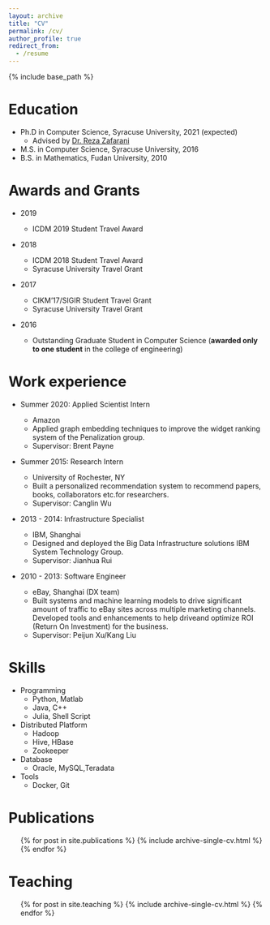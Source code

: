 ```yaml
---
layout: archive
title: "CV"
permalink: /cv/
author_profile: true
redirect_from:
  - /resume
---
```


{% include base_path %}

Education
======
* Ph.D in Computer Science, Syracuse University, 2021 (expected)
  * Advised by [Dr. Reza Zafarani](http://ecs.syr.edu/faculty/reza/)
* M.S. in Computer Science, Syracuse University, 2016
* B.S. in Mathematics, Fudan University, 2010

Awards and Grants
======
* 2019 
  * ICDM 2019 Student Travel Award

* 2018 
  * ICDM 2018 Student Travel Award
  * Syracuse University Travel Grant
  
* 2017
  * CIKM’17/SIGIR Student Travel Grant
  * Syracuse University Travel Grant
  
* 2016
  * Outstanding Graduate Student in Computer Science (**awarded only to one student** in the college of engineering)


Work experience
======
* Summer 2020: Applied Scientist Intern
  * Amazon
  * Applied graph embedding techniques to improve the widget ranking system of the Penalization group.
  * Supervisor: Brent Payne 

* Summer 2015: Research Intern
  * University of Rochester, NY
  * Built a personalized recommendation system to recommend papers, books, collaborators etc.for researchers.
  * Supervisor: Canglin Wu
  
* 2013 - 2014: Infrastructure Specialist
  * IBM, Shanghai
  * Designed and deployed the Big Data Infrastructure solutions IBM System Technology Group.
  * Supervisor: Jianhua Rui
  
* 2010 - 2013: Software Engineer
  * eBay, Shanghai (DX team)
  * Built systems and machine learning models to drive significant amount of traffic to eBay sites across multiple marketing channels. Developed tools and enhancements to help driveand optimize ROI (Return On Investment) for the business.
  * Supervisor: Peijun Xu/Kang Liu
  
  
Skills
======
* Programming
  * Python, Matlab
  * Java, C++
  * Julia, Shell Script
* Distributed  Platform
  * Hadoop
  * Hive, HBase
  * Zookeeper
* Database
  * Oracle, MySQL,Teradata
* Tools
  * Docker, Git

Publications
======
  <ul>{% for post in site.publications %}
    {% include archive-single-cv.html %}
  {% endfor %}</ul>
  
Teaching
======
  <ul>{% for post in site.teaching %}
    {% include archive-single-cv.html %}
  {% endfor %}</ul>
  
